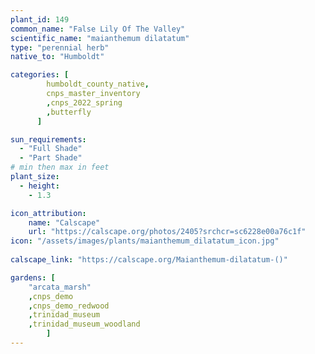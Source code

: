 ```yaml
---
plant_id: 149 
common_name: "False Lily Of The Valley"
scientific_name: "maianthemum dilatatum"
type: "perennial herb"
native_to: "Humboldt"

categories: [
        humboldt_county_native,
        cnps_master_inventory
        ,cnps_2022_spring
        ,butterfly
      ]

sun_requirements:
  - "Full Shade"
  - "Part Shade"
# min then max in feet
plant_size:
  - height: 
    - 1.3 

icon_attribution: 
    name: "Calscape"
    url: "https://calscape.org/photos/2405?srchcr=sc6228e00a76c1f"
icon: "/assets/images/plants/maianthemum_dilatatum_icon.jpg"
 
calscape_link: "https://calscape.org/Maianthemum-dilatatum-()"

gardens: [ 
    "arcata_marsh"
    ,cnps_demo
    ,cnps_demo_redwood
    ,trinidad_museum
    ,trinidad_museum_woodland
        ]
---
```


